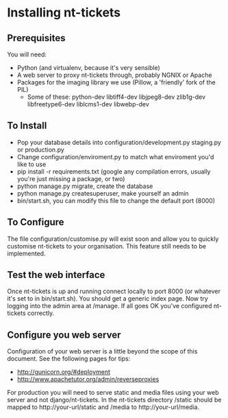 # Installing nt-tickets

## Prerequisites
You will need:

- Python (and virtualenv, because it's very sensible)
- A web server to proxy nt-tickets through, probably NGNIX or Apache
- Packages for the imaging library we use (Pillow, a 'friendly' fork of the PIL)
    - Some of these: python-dev libtiff4-dev libjpeg8-dev zlib1g-dev libfreetype6-dev liblcms1-dev libwebp-dev

## To Install

- Pop your database details into configuration/development.py staging.py or production.py
- Change configuration/enviroment.py to match what enviroment you'd like to use
- pip install -r requirements.txt (google any compilation errors, usually you're just missing a package, or two)
- python manage.py migrate, create the database
- python manage.py createsuperuser, make yourself an admin
- bin/start.sh, you can modify this file to change the default port (8000)

## To Configure

The file configuration/customise.py will exist soon and allow you to quickly customise nt-tickets to your organisation. This feature still needs to be implemented.

## Test the web interface
Once nt-tickets is up and running connect locally to port 8000 (or whatever it's set to in bin/start.sh). You should get a generic index page. Now try logging into the admin area at /manage. If all goes OK you've configured nt-tickets correctly.

## Configure you web server
Configuration of your web server is a little beyond the scope of this document. See the following pages for tips:

- http://gunicorn.org/#deployment
- http://www.apachetutor.org/admin/reverseproxies

For production you will need to serve static and media files using your web server and not django/nt-tickets. In the nt-tickets directory /static should be mapped to http://your-url/static and /media to http://your-url/media.
